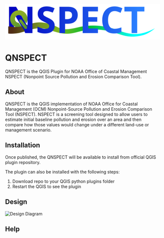 ![QNSPECT banner](resources/branding/banner.svg)

# QNSPECT

QNSPECT is the QGIS Plugin for NOAA Office of Coastal Management NSPECT (Nonpoint Source Pollution and Erosion Comparison Tool).

## About

QNSPECT is the QGIS implementation of NOAA Office for Coastal Management (OCM) Nonpoint-Source Pollution and Erosion Comparison Tool (NSPECT). NSPECT is a screening tool designed to allow users to estimate initial baseline pollution and erosion over an area and then compare how those values would change under a different land-use or management scenario.

## Installation

Once published, the QNSPECT will be available to install from official QGIS plugin repository.

The plugin can also be installed with the following steps:
1. Download repo to your QGIS python plugins folder
2. Restart the QGIS to see the plugin


## Design

![Design Diagram](https://user-images.githubusercontent.com/53625184/133650150-f5a84ace-26ba-4616-b21a-8a56c0977013.png)

## Help
